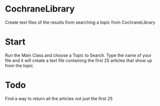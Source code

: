 # CochraneLibrary
Create text files of the results from searching a topic from CochraneLibrary

# Start
Run the Main Class and choose a Topic to Search. 
Type the name of your file and it will create a text file containing the first 25 articles that show up from the topic.

# Todo
Find a way to return all the articles not just the first 25
